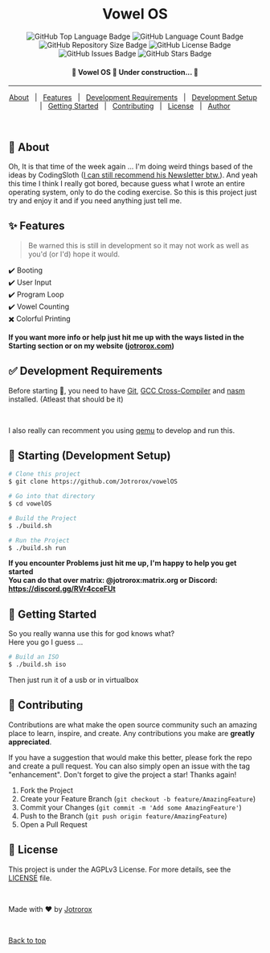 <h1 align="center">Vowel OS</h1>

<p align="center">
  <img src="https://img.shields.io/github/languages/top/jotrorox/vowelOS?style=flat-square" alt="GitHub Top Language Badge">
  <img src="https://img.shields.io/github/languages/count/jotrorox/vowelOS?style=flat-square" alt="GitHub Language Count Badge">
  <img src="https://img.shields.io/github/repo-size/jotrorox/vowelOS?style=flat-square" alt="GitHub Repository Size Badge">
  <img src="https://img.shields.io/github/license/jotrorox/vowelOS?style=flat-square" alt="GitHub License Badge">
  <img src="https://img.shields.io/github/issues/jotrorox/vowelOS?style=flat-square" alt="GitHub Issues Badge">
  <img src="https://img.shields.io/github/stars/jotrorox/vowelOS?style=flat-square" alt="GitHub Stars Badge">
</p>

<h4 align="center"> 
	🚧  Vowel OS 🚀 Under construction...  🚧
</h4> 

<hr>

<p align="center">
  <a href="#dart-about">About</a> &#xa0; | &#xa0; 
  <a href="#sparkles-features">Features</a> &#xa0; | &#xa0;
  <a href="#white_check_mark-development-requirements">Development Requirements</a> &#xa0; | &#xa0;
  <a href="#checkered_flag-starting-development-setup">Development Setup</a> &#xa0; | &#xa0;
  <a href="#dash-getting-started">Getting Started</a> &#xa0; | &#xa0;
  <a href="#raised_hands-contributing">Contributing</a> &#xa0; | &#xa0;
  <a href="#memo-license">License</a> &#xa0; | &#xa0;
  <a href="https://jotrorox.com" target="_blank">Author</a>
</p>

<br>

## :dart: About ##

Oh, It is that time of the week again ... I'm doing weird things based of the ideas by CodingSloth ([I can still recommend his Newsletter btw.](https://slothbytes.beehiiv.com/subscribe?ref=leLwLkdsZI)).
And yeah this time I think I really got bored, because guess what I wrote an entire operating system, only to do the coding exercise.
So this is this project just try and enjoy it and if you need anything just tell me.

## :sparkles: Features ##

> Be warned this is still in development so it may not work as well as you'd (or I'd) hope it would.

:heavy_check_mark: Booting\
:heavy_check_mark: User Input\
:heavy_check_mark: Program Loop\
:heavy_check_mark: Vowel Counting\
:heavy_multiplication_x: Colorful Printing

**If you want more info or help just hit me up with the ways listed in the Starting section or on my website ([jotrorox.com](https://jotrorox.com/))**

## :white_check_mark: Development Requirements ##

Before starting :checkered_flag:, you need to have [Git](https://git-scm.com), [GCC Cross-Compiler](https://wiki.osdev.org/GCC_Cross-Compiler) and [nasm](https://nasm.us/) installed. (Atleast that should be it)

<br>

I also really can recomment you using [qemu](https://www.qemu.org/) to develop and run this.

## :checkered_flag: Starting (Development Setup) ##

```bash
# Clone this project
$ git clone https://github.com/Jotrorox/vowelOS

# Go into that directory
$ cd vowelOS

# Build the Project
$ ./build.sh

# Run the Project
$ ./build.sh run
```

**If you encounter Problems just hit me up, I'm happy to help you get started**\
**You can do that over matrix: @jotrorox:matrix.org or Discord: https://discord.gg/RVr4cceFUt**

## :dash: Getting Started ##

So you really wanna use this for god knows what?\
Here you go I guess ...

```bash
# Build an ISO
$ ./build.sh iso
```

Then just run it of a usb or in virtualbox

## :raised_hands: Contributing ##

Contributions are what make the open source community such an amazing place to learn, inspire, and create. Any contributions you make are **greatly appreciated**.

If you have a suggestion that would make this better, please fork the repo and create a pull request. You can also simply open an issue with the tag "enhancement".
Don't forget to give the project a star! Thanks again!

1. Fork the Project
2. Create your Feature Branch (`git checkout -b feature/AmazingFeature`)
3. Commit your Changes (`git commit -m 'Add some AmazingFeature'`)
4. Push to the Branch (`git push origin feature/AmazingFeature`)
5. Open a Pull Request


## :memo: License ##

This project is under the AGPLv3 License. For more details, see the [LICENSE](LICENSE) file.

<br>

Made with :heart: by <a href="https://jotrorox.com" target="_blank">Jotrorox</a>

&#xa0;

<a href="#top">Back to top</a>
